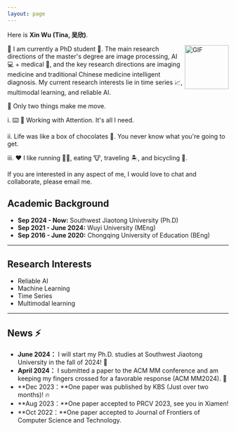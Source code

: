 ```yaml
---
layout: page
---
```


<!-- # About Me -->

<!-- <img src="https://xinwu74.github.io/wuxin.jpg" class="floatpic" width="360" height="480"> -->

Here is **Xin Wu (Tina, 吴欣)**.

<img align="right" alt="GIF" src="https://media.giphy.com/media/LnQjpWaON8nhr21vNW/giphy.gif" width="100" title=" Say HI">

<!-- 📖 I am currently a graduate student 🔭. My main research interests are image processing, AI 💻 + medical 🏥, with a focus on imaging medicine, and intelligent Chinese medicine diagnosis. My research interests lie in Time Series, Multimodal learning, Reliable AI. -->
📖 I am currently a PhD student 🔭. The main research directions of the master's degree are image processing, AI 💻 + medical 🏥, and the key research directions are imaging medicine and traditional Chinese medicine intelligent diagnosis. My current research interests lie in time series 📈, multimodal learning, and reliable AI.

🤔 Only two things make me move.

i. ⌨️ 🧱 Working with Attention. It's all I need.

ii. Life was like a box of chocolates 🍫. You never know what you're going to get.

iii. ❤️ I like running 🏃‍♀️, eating 🐮, traveling 🏝, and bicycling 🚴.

<!-- If you are interested in any aspect of me, I would love to chat and collaborate, please email me at **wu1351658806[at]163.com** or **xinwu5386[at]gmail.com** . -->

If you are interested in any aspect of me, I would love to chat and collaborate, please email me.
<br>

## Academic Background
- **Sep 2024 - Now:** Southwest Jiaotong University (Ph.D)
- **Sep 2021 - June 2024:** Wuyi University (MEng)
- **Sep 2016 - June 2020:** Chongqing University of Education (BEng)

---

## Research Interests
- Reliable AI
- Machine Learning
- Time Series
- Multimodal learning

<!-- - Machine Learning
- Computer Vision
- Multimodal learning
- Multilabel image classification
- Medical image processing -->

---

## News ⚡️
- **June 2024：** I will start my Ph.D. studies at Southwest Jiaotong University in the fall of 2024! 🎉
- **April 2024：** I submitted a paper to the ACM MM conference and am keeping my fingers crossed for a favorable response (ACM MM2024). 🙏 
- **Dec 2023：**One paper was published by KBS (Just over two months)! 🔥
- **Aug 2023：**One paper accepted to PRCV 2023, see you in Xiamen!
- **Oct 2022：**One paper accepted to Journal of Frontiers of Computer Science and Technology.
<br>

